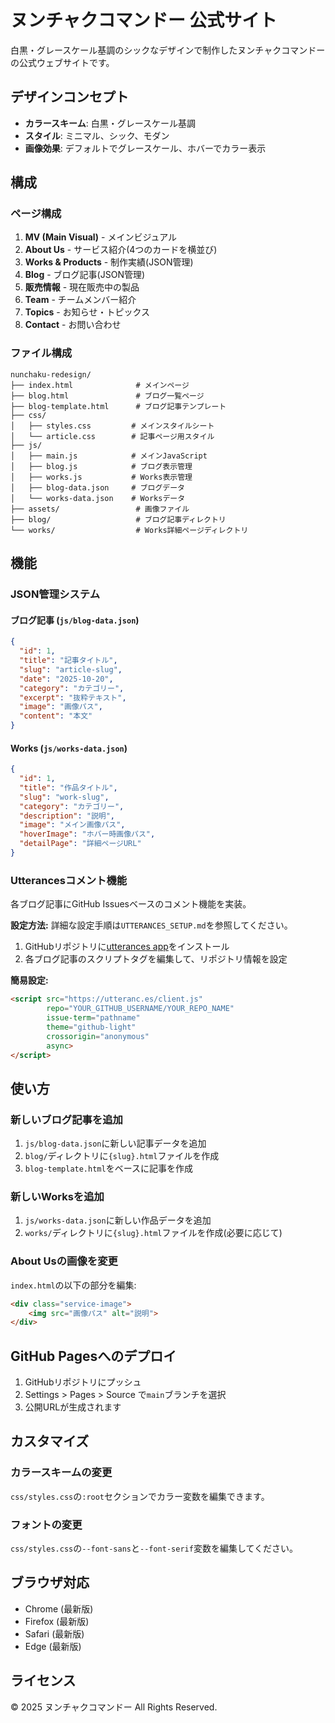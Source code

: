 # ヌンチャクコマンドー 公式サイト

白黒・グレースケール基調のシックなデザインで制作したヌンチャクコマンドーの公式ウェブサイトです。

## デザインコンセプト

- **カラースキーム**: 白黒・グレースケール基調
- **スタイル**: ミニマル、シック、モダン
- **画像効果**: デフォルトでグレースケール、ホバーでカラー表示

## 構成

### ページ構成
1. **MV (Main Visual)** - メインビジュアル
2. **About Us** - サービス紹介(4つのカードを横並び)
3. **Works & Products** - 制作実績(JSON管理)
4. **Blog** - ブログ記事(JSON管理)
5. **販売情報** - 現在販売中の製品
6. **Team** - チームメンバー紹介
7. **Topics** - お知らせ・トピックス
8. **Contact** - お問い合わせ

### ファイル構成

```
nunchaku-redesign/
├── index.html              # メインページ
├── blog.html               # ブログ一覧ページ
├── blog-template.html      # ブログ記事テンプレート
├── css/
│   ├── styles.css         # メインスタイルシート
│   └── article.css        # 記事ページ用スタイル
├── js/
│   ├── main.js            # メインJavaScript
│   ├── blog.js            # ブログ表示管理
│   ├── works.js           # Works表示管理
│   ├── blog-data.json     # ブログデータ
│   └── works-data.json    # Worksデータ
├── assets/                 # 画像ファイル
├── blog/                   # ブログ記事ディレクトリ
└── works/                  # Works詳細ページディレクトリ
```

## 機能

### JSON管理システム

#### ブログ記事 (`js/blog-data.json`)
```json
{
  "id": 1,
  "title": "記事タイトル",
  "slug": "article-slug",
  "date": "2025-10-20",
  "category": "カテゴリー",
  "excerpt": "抜粋テキスト",
  "image": "画像パス",
  "content": "本文"
}
```

#### Works (`js/works-data.json`)
```json
{
  "id": 1,
  "title": "作品タイトル",
  "slug": "work-slug",
  "category": "カテゴリー",
  "description": "説明",
  "image": "メイン画像パス",
  "hoverImage": "ホバー時画像パス",
  "detailPage": "詳細ページURL"
}
```

### Utterancesコメント機能

各ブログ記事にGitHub Issuesベースのコメント機能を実装。

**設定方法:**
詳細な設定手順は`UTTERANCES_SETUP.md`を参照してください。

1. GitHubリポジトリに[utterances app](https://github.com/apps/utterances)をインストール
2. 各ブログ記事のスクリプトタグを編集して、リポジトリ情報を設定

**簡易設定:**
```html
<script src="https://utteranc.es/client.js"
        repo="YOUR_GITHUB_USERNAME/YOUR_REPO_NAME"
        issue-term="pathname"
        theme="github-light"
        crossorigin="anonymous"
        async>
</script>
```

## 使い方

### 新しいブログ記事を追加

1. `js/blog-data.json`に新しい記事データを追加
2. `blog/`ディレクトリに`{slug}.html`ファイルを作成
3. `blog-template.html`をベースに記事を作成

### 新しいWorksを追加

1. `js/works-data.json`に新しい作品データを追加
2. `works/`ディレクトリに`{slug}.html`ファイルを作成(必要に応じて)

### About Usの画像を変更

`index.html`の以下の部分を編集:
```html
<div class="service-image">
    <img src="画像パス" alt="説明">
</div>
```

## GitHub Pagesへのデプロイ

1. GitHubリポジトリにプッシュ
2. Settings > Pages > Source で`main`ブランチを選択
3. 公開URLが生成されます

## カスタマイズ

### カラースキームの変更
`css/styles.css`の`:root`セクションでカラー変数を編集できます。

### フォントの変更
`css/styles.css`の`--font-sans`と`--font-serif`変数を編集してください。

## ブラウザ対応

- Chrome (最新版)
- Firefox (最新版)
- Safari (最新版)
- Edge (最新版)

## ライセンス

© 2025 ヌンチャクコマンドー All Rights Reserved.

